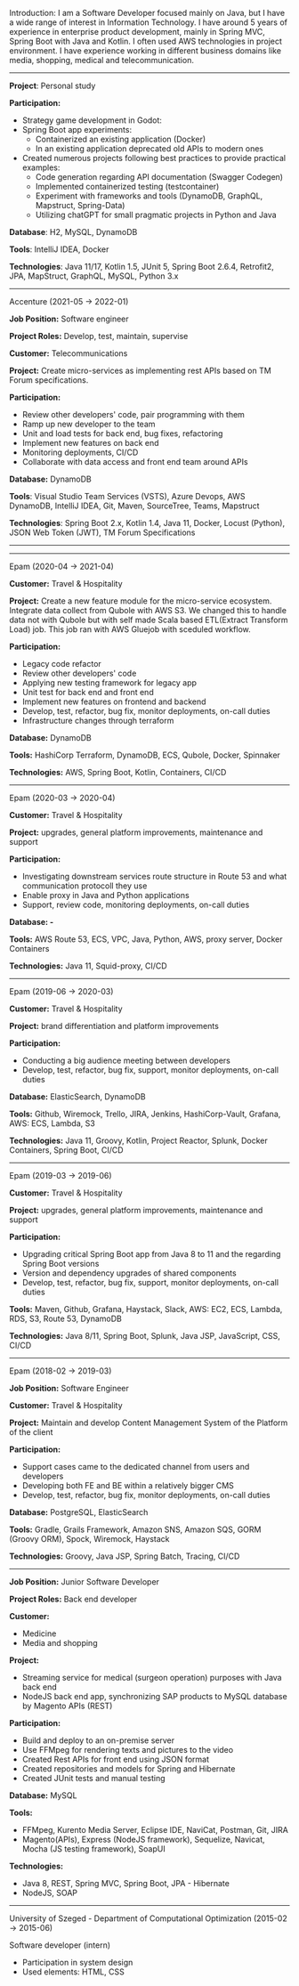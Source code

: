 Introduction:
I am a Software Developer focused mainly on Java, but I have a wide range of interest in Information Technology. I have around 5 years of experience in enterprise product development, mainly in Spring MVC, Spring Boot with Java and Kotlin. I often used AWS technologies in project environment. I have experience working in different business domains like media, shopping, medical and telecommunication.

---

**Project**: Personal study

**Participation:**

- Strategy game development in Godot:
- Spring Boot app experiments:
    - Containerized an existing application (Docker)
    - In an existing application deprecated old APIs to modern ones
- Created numerous projects following best practices to provide practical examples:
    - Code generation regarding API documentation (Swagger Codegen)
    - Implemented containerized testing (testcontainer)
    - Experiment with frameworks and tools (DynamoDB, GraphQL, Mapstruct, Spring-Data)
    - Utilizing chatGPT for small pragmatic projects in Python and Java

**Database**: H2, MySQL, DynamoDB

**Tools**: IntelliJ IDEA, Docker

**Technologies**: Java 11/17, Kotlin 1.5, JUnit 5, Spring Boot 2.6.4, Retrofit2, JPA, MapStruct, GraphQL, MySQL, Python 3.x

---

Accenture (2021-05 -> 2022-01)

**Job Position:** Software engineer

**Project Roles:** Develop, test, maintain, supervise

**Customer:** Telecommunications

**Project:** Create micro-services as implementing rest APIs based on TM Forum specifications.

**Participation:**

- Review other developers' code, pair programming with them
- Ramp up new developer to the team
- Unit and load tests for back end, bug fixes, refactoring
- Implement new features on back end
- Monitoring deployments, CI/CD
- Collaborate with data access and front end team around APIs

**Database:** DynamoDB

**Tools**: Visual Studio Team Services (VSTS), Azure Devops, AWS DynamoDB, IntelliJ IDEA, Git, Maven, SourceTree, Teams, Mapstruct

**Technologies**: Spring Boot 2.x, Kotlin 1.4, Java 11, Docker, Locust (Python), JSON Web Token (JWT), TM Forum Specifications

---
---
Epam (2020-04 -> 2021-04)

**Customer:** Travel & Hospitality 

**Project:**
Create a new feature module for the micro-service ecosystem. Integrate data collect from Qubole with AWS S3. We changed this to handle data not with Qubole but with self made Scala based ETL(Extract Transform Load) job. This job ran with AWS Gluejob with sceduled workflow.

**Participation:**

- Legacy code refactor
- Review other developers' code
- Applying new testing framework for legacy app
- Unit test for back end and front end
- Implement new features on frontend and backend
- Develop, test, refactor, bug fix, monitor deployments, on-call duties
- Infrastructure changes through terraform

**Database:** DynamoDB

**Tools:** HashiCorp Terraform, DynamoDB, ECS, Qubole, Docker, Spinnaker

**Technologies:** AWS, Spring Boot, Kotlin, Containers, CI/CD

---
Epam (2020-03 -> 2020-04)

**Customer:** Travel & Hospitality

**Project:** upgrades, general platform improvements, maintenance and support

**Participation:**
- Investigating downstream services route structure in Route 53 and what communication protocoll they use
- Enable proxy in Java and Python applications
- Support, review code, monitoring deployments, on-call duties

**Database: -**

**Tools:** AWS Route 53, ECS, VPC, Java, Python, AWS, proxy server, Docker Containers

**Technologies:** Java 11, Squid-proxy, CI/CD

---
Epam (2019-06 -> 2020-03)

**Customer:** Travel & Hospitality 

**Project:** brand differentiation and platform improvements

**Participation:**
- Conducting a big audience meeting between developers
- Develop, test, refactor, bug fix, support, monitor deployments, on-call duties

**Database:** ElasticSearch, DynamoDB

**Tools:** Github, Wiremock, Trello, JIRA, Jenkins, HashiCorp-Vault, Grafana, AWS: ECS, Lambda, S3

**Technologies:** Java 11, Groovy, Kotlin, Project Reactor, Splunk, Docker Containers, Spring Boot, CI/CD

---
Epam (2019-03 -> 2019-06)

**Customer:** Travel & Hospitality 

**Project:** upgrades, general platform improvements, maintenance and support

**Participation:**
- Upgrading critical Spring Boot app from Java 8 to 11 and the regarding Spring Boot versions
- Version and dependency upgrades of shared components
- Develop, test, refactor, bug fix, support, monitor deployments, on-call duties

**Tools:** Maven, Github, Grafana, Haystack, Slack, AWS: EC2, ECS, Lambda, RDS, S3, Route 53, DynamoDB

**Technologies:** Java 8/11, Spring Boot, Splunk, Java JSP, JavaScript, CSS, CI/CD

---
Epam (2018-02 -> 2019-03)

**Job Position:** Software Engineer

**Customer:** Travel & Hospitality

**Project:** Maintain and develop Content Management System of the Platform of the client

**Participation:**
- Support cases came to the dedicated channel from users and developers
- Developing both FE and BE within a relatively bigger CMS
- Develop, test, refactor, bug fix, monitor deployments, on-call duties

**Database:** PostgreSQL, ElasticSearch

**Tools:** Gradle, Grails Framework, Amazon SNS, Amazon SQS, GORM (Groovy ORM), Spock, Wiremock, Haystack

**Technologies:** Groovy, Java JSP, Spring Batch, Tracing, CI/CD

---

**Job Position:** Junior Software Developer 

**Project Roles:** Back end developer 

**Customer:** 
- Medicine 
- Media and shopping

**Project:**
- Streaming service for medical (surgeon operation) purposes with Java back end
- NodeJS back end app, synchronizing SAP products to MySQL database by Magento APIs (REST)

**Participation:**

- Build and deploy to an on-premise server
- Use FFMpeg for rendering texts and pictures to the video
- Created Rest APIs for front end using JSON format
- Created repositories and models for Spring and Hibernate
- Created JUnit tests and manual testing

**Database:** MySQL

**Tools:** 
- FFMpeg, Kurento Media Server, Eclipse IDE, NaviCat, Postman, Git, JIRA
- Magento(APIs), Express (NodeJS framework), Sequelize, Navicat, Mocha (JS testing framework), SoapUI

**Technologies:** 
- Java 8, REST, Spring MVC, Spring Boot, JPA - Hibernate
- NodeJS, SOAP

---
University of Szeged - Department of Computational Optimization (2015-02 -> 2015-06)

Software developer (intern)

- Participation in system design
- Used elements: HTML, CSS
